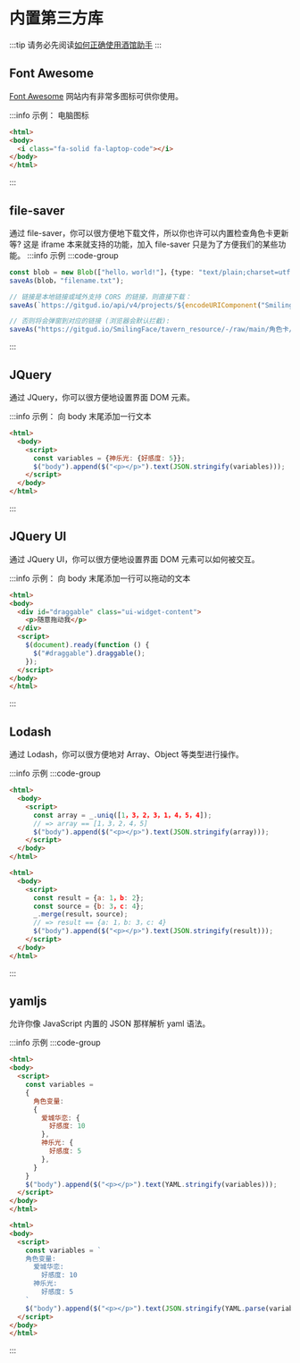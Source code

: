# 内置第三方库

:::tip
请务必先阅读[如何正确使用酒馆助手](/guide/基本用法/如何正确使用酒馆助手.md)
:::

## Font Awesome

[Font Awesome](https://fontawesome.com/icons/) 网站内有非常多图标可供你使用。

:::info 示例： 电脑图标

```html
<html>
<body>
  <i class="fa-solid fa-laptop-code"></i>
</body>
</html>
```

:::

## file-saver

通过 file-saver，你可以很方便地下载文件，所以你也许可以内置检查角色卡更新等? 这是 iframe 本来就支持的功能，加入 file-saver 只是为了方便我们的某些功能。
:::info 示例
:::code-group

```typescript [利用 Blob 下载字符串或其他内容]
const blob = new Blob(["hello，world!"]，{type: "text/plain;charset=utf-8"});
saveAs(blob，"filename.txt");
```

```typescript [从链接下载文件]
// 链接是本地链接或域外支持 CORS 的链接，则直接下载：
saveAs(`https://gitgud.io/api/v4/projects/${encodeURIComponent("SmilingFace/tavern_resource")}/repository/files/${encodeURIComponent("角色卡/妹妹请求你保护她/妹妹请求你保护她.png")}/raw?ref=main`，"妹妹请求你保护她.png");

// 否则将会弹窗到对应的链接 (浏览器会默认拦截):
saveAs("https://gitgud.io/SmilingFace/tavern_resource/-/raw/main/角色卡/妹妹请求你保护她/妹妹请求你保护她.png?inline=false"，"妹妹请求你保护她.png")
```

:::

## JQuery

通过 JQuery，你可以很方便地设置界面 DOM 元素。

:::info 示例： 向 body 末尾添加一行文本

```html
<html>
  <body>
    <script>
      const variables = {神乐光: {好感度: 5}};
      $("body").append($("<p></p>").text(JSON.stringify(variables)));
    </script>
  </body>
</html>
```

:::

## JQuery UI

通过 JQuery UI，你可以很方便地设置界面 DOM 元素可以如何被交互。

:::info 示例： 向 body 末尾添加一行可以拖动的文本

```html
<html>
<body>
  <div id="draggable" class="ui-widget-content">
    <p>随意拖动我</p>
  </div>
  <script>
    $(document).ready(function () {
      $("#draggable").draggable();
    });
  </script>
</body>
</html>
```

:::

## Lodash

通过 Lodash，你可以很方便地对 Array、Object 等类型进行操作。

:::info 示例
:::code-group

```html [对 Array 去重]
<html>
  <body>
    <script>
      const array = _.uniq([1，3，2，3，1，4，5，4]);
      // => array == [1，3，2，4，5]
      $("body").append($("<p></p>").text(JSON.stringify(array)));
    </script>
  </body>
</html>
```

```html [合并 Object]
<html>
  <body>
    <script>
      const result = {a: 1，b: 2};
      const source = {b: 3，c: 4};
      _.merge(result，source);
      // => result == {a: 1，b: 3，c: 4}
      $("body").append($("<p></p>").text(JSON.stringify(result)));
    </script>
  </body>
</html>
```

:::

## yamljs

允许你像 JavaScript 内置的 JSON 那样解析 yaml 语法。

:::info 示例
:::code-group

```html [输出成 yaml]
<html>
<body>
  <script>
    const variables =
    {
      角色变量:
      {
        爱城华恋: {
          好感度: 10
        },
        神乐光: {
          好感度: 5
        },
      }
    }
    $("body").append($("<p></p>").text(YAML.stringify(variables)));
  </script>
</body>
</html>
```

```html [解析 yaml]
<html>
<body>
  <script>
    const variables = `
    角色变量:
      爱城华恋:
        好感度: 10
      神乐光:
        好感度: 5
    `
    $("body").append($("<p></p>").text(JSON.stringify(YAML.parse(variables))));
  </script>
</body>
</html>
```

:::
